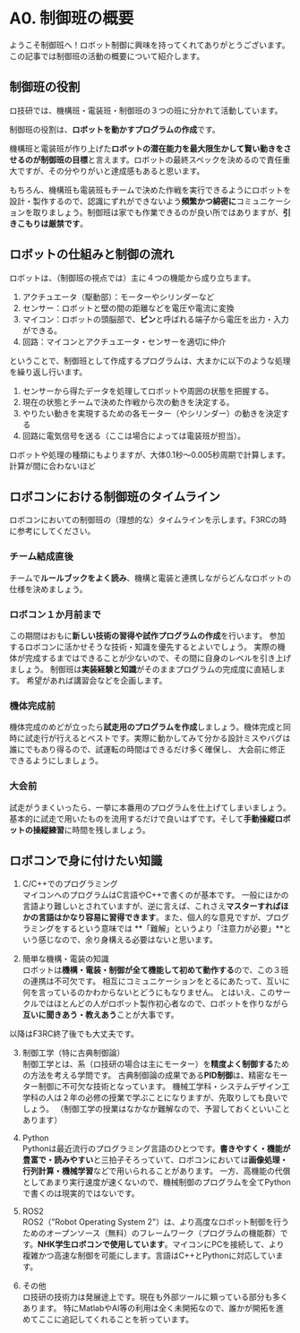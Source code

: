 # A0. 制御班の概要
ようこそ制御班へ！ロボット制御に興味を持ってくれてありがとうございます。
この記事では制御班の活動の概要について紹介します。

## 制御班の役割
ロ技研では、機構班・電装班・制御班の３つの班に分かれて活動しています。

制御班の役割は、**ロボットを動かすプログラムの作成**です。

機構班と電装班が作り上げた**ロボットの潜在能力を最大限生かして賢い動きをさせるのが制御班の目標**と言えます。ロボットの最終スペックを決めるので責任重大ですが、その分やりがいと達成感もあると思います。

もちろん、機構班も電装班もチームで決めた作戦を実行できるようにロボットを設計・製作するので、認識にずれができないよう**頻繁かつ綿密に**コミュニケーションを取りましょう。制御班は家でも作業できるのが良い所ではありますが、**引きこもりは厳禁です**。


## ロボットの仕組みと制御の流れ
ロボットは、（制御班の視点では）主に４つの機能から成り立ちます。
1. アクチュエータ（駆動部）：モーターやシリンダーなど
2. センサー：ロボットと壁の間の距離などを電圧や電流に変換
3. マイコン：ロボットの頭脳部で、**ピン**と呼ばれる端子から電圧を出力・入力ができる。
4. 回路：マイコンとアクチュエータ・センサーを適切に仲介

ということで、制御班として作成するプログラムは、大まかに以下のような処理を繰り返し行います。
1. センサーから得たデータを処理してロボットや周囲の状態を把握する。
2. 現在の状態とチームで決めた作戦から次の動きを決定する。
3. やりたい動きを実現するための各モーター（やシリンダー）の動きを決定する
4. 回路に電気信号を送る（ここは場合によっては電装班が担当）。

ロボットや処理の種類にもよりますが、大体0.1秒～0.005秒周期で計算します。
計算が間に合わないほど

## ロボコンにおける制御班のタイムライン
ロボコンにおいての制御班の（理想的な）タイムラインを示します。F3RCの時に参考にしてください。
### チーム結成直後
チームで**ルールブックをよく読み**、機構と電装と連携しながらどんなロボットの仕様を決めましょう。
### ロボコン１か月前まで
この期間はおもに**新しい技術の習得や試作プログラムの作成**を行います。
参加するロボコンに活かせそうな技術・知識を優先するとよいでしょう。
実際の機体が完成するまではできることが少ないので、その間に自身のレベルを引き上げましょう。
制御班は**実装経験と知識**がそのままプログラムの完成度に直結します。
希望があれば講習会などを企画します。
### 機体完成前
機体完成のめどが立ったら**試走用のプログラムを作成**しましょう。機体完成と同時に試走行が行えるとベストです。実際に動かしてみて分かる設計ミスやバグは誰にでもあり得るので、試運転の時間はできるだけ多く確保し、
大会前に修正できるようにしましょう。
### 大会前
試走がうまくいったら、一挙に本番用のプログラムを仕上げてしまいましょう。基本的に試走で用いたものを流用するだけで良いはずです。そして**手動操縦ロボットの操縦練習**に時間を残しましょう。


## ロボコンで身に付けたい知識
1. C/C++でのプログラミング<br>
マイコンへのプログラムはC言語やC++で書くのが基本です。
一般にほかの言語より難しいとされていますが、逆に言えば、これさえ**マスターすればほかの言語はかなり容易に習得できます**。また、個人的な意見ですが、プログラミングをするという意味では **「難解」というより「注意力が必要」**という感じなので、余り身構える必要はないと思います。

2. 簡単な機構・電装の知識<br>
ロボットは**機構・電装・制御が全て機能して初めて動作する**ので、この３班の連携は不可欠です。
相互にコミュニケーションをとるにあたって、互いに何を言っているのかわからないとどうにもなりません。
とはいえ、このサークルではほとんどの人がロボット製作初心者なので、ロボットを作りながら**互いに聞きあう・教えあう**ことが大事です。

以降はF3RC終了後でも大丈夫です。<br>

3. 制御工学（特に古典制御論）<br>
制御工学とは、系（ロ技研の場合は主にモーター）を**精度よく制御する**ための方法を考える学問です。
古典制御論の成果である**PID制御**は、精密なモーター制御に不可欠な技術となっています。
機械工学科・システムデザイン工学科の人は２年の必修の授業で学ぶことになりますが、先取りしても良いでしょう。
（制御工学の授業はなかなか難解なので、予習しておくといいことあります）

4. Python<br>
Pythonは最近流行のプログラミング言語のひとつです。**書きやすく・機能が豊富で・読みやすい**と三拍子そろっていて、ロボコンにおいては**画像処理・行列計算・機械学習**などで用いられることがあります。
一方、高機能の代償としてあまり実行速度が速くないので、機械制御のプログラムを全てPythonで書くのは現実的ではないです。

5. ROS2<br>
ROS2（"Robot Operating System 2"）は、より高度なロボット制御を行うためのオープンソース（無料）のフレームワーク（プログラムの機能群）です。**NHK学生ロボコンで使用しています**。マイコンにPCを接続して、より複雑かつ高速な制御を可能にします。言語はC++とPythonに対応しています。

6. その他<br>
ロ技研の技術力は発展途上です。現在も外部ツールに頼っている部分も多くあります。
特にMatlabやAI等の利用は全く未開拓なので、誰かが開拓を進めてここに追記してくれることを祈っています。

